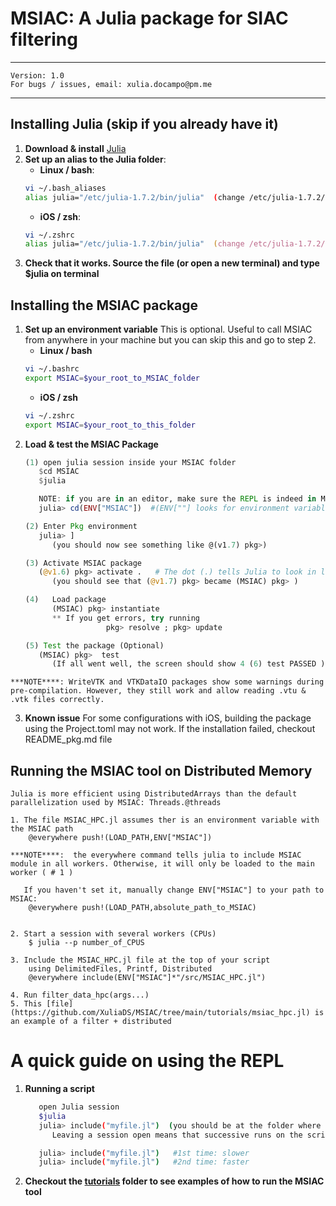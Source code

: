 MSIAC: A Julia package for SIAC filtering
========
_________________________________________________
	Version: 1.0
	For bugs / issues, email: xulia.docampo@pm.me
_________________________________________________


## Installing Julia (skip if you already have it)

   1. ****Download &  install**** [Julia](https://julialang.org/downloads/)
   2. ****Set up an alias to the Julia folder****:
      - ****Linux / bash****: 
      ```bash 
      vi ~/.bash_aliases 
      alias julia="/etc/julia-1.7.2/bin/julia"  (change /etc/julia-1.7.2/  to your path to Julia folder)
      ```
      - ****iOS / zsh****: 
      ```zsh
      vi ~/.zshrc 
      alias julia="/etc/julia-1.7.2/bin/julia"  (change /etc/julia-1.7.2/  to your path to Julia folder)
      ```
   3. ****Check that it works. Source the file (or open a new terminal) and type $julia on terminal****

## Installing the MSIAC package
   1. ****Set up an environment variable****
	This is optional. Useful to call MSIAC from anywhere in your machine but you can skip this and go to step 2. 
      - ****Linux / bash****
      ```bash
      vi ~/.bashrc
      export MSIAC=$your_root_to_MSIAC_folder
      ```
      - ****iOS / zsh****
      ```zsh
      vi ~/.zshrc
      export MSIAC=$your_root_to_this_folder
      ```
   2. ****Load & test the MSIAC Package****
      ```julia
      (1) open julia session inside your MSIAC folder
         $cd MSIAC
         $julia

         NOTE: if you are in an editor, make sure the REPL is indeed in MSIAC:
         julia> cd(ENV["MSIAC"])  #(ENV[""] looks for environment variables)

      (2) Enter Pkg environment
         julia> ]
            (you should now see something like @(v1.7) pkg>)

      (3) Activate MSIAC package
         (@v1.6) pkg> activate .   # The dot (.) tells Julia to look in local folder
            (you should see that (@v1.7) pkg> became (MSIAC) pkg> )

      (4)	Load package
            (MSIAC) pkg> instantiate
            ** If you get errors, try running
                        pkg> resolve ; pkg> update

      (5) Test the package (Optional)
         (MSIAC) pkg>  test
            (If all went well, the screen should show 4 (6) test PASSED )
      ```

	***NOTE****: WriteVTK and VTKDataIO packages show some warnings during pre-compilation. However, they still work and allow reading .vtu & .vtk files correctly. 

  3. ****Known issue****
	For some configurations with iOS, building the package using the Project.toml may not work. If the installation failed, checkout README_pkg.md file


## Running the MSIAC tool on Distributed Memory
	Julia is more efficient using DistributedArrays than the default parallelization used by MSIAC: Threads.@threads
	
	1. The file MSIAC_HPC.jl assumes ther is an environment variable with the MSIAC path
		@everywhere push!(LOAD_PATH,ENV["MSIAC"])
	
	***NOTE****:  the everywhere command tells julia to include MSIAC module in all workers. Otherwise, it will only be loaded to the main worker ( # 1 )
	
	   If you haven't set it, manually change ENV["MSIAC"] to your path to MSIAC:
		@everywhere push!(LOAD_PATH,absolute_path_to_MSIAC)
	
	
	2. Start a session with several workers (CPUs) 
		$ julia --p number_of_CPUS
	
	3. Include the MSIAC_HPC.jl file at the top of your script 
		using DelimitedFiles, Printf, Distributed
		@everywhere include(ENV["MSIAC"]*"/src/MSIAC_HPC.jl") 	
	
	4. Run filter_data_hpc(args...) 
	5. This [file](https://github.com/XuliaDS/MSIAC/tree/main/tutorials/msiac_hpc.jl) is an example of a filter + distributed 

# A quick guide on using the REPL
   1. ****Running a script****
      ```bash
         open Julia session
         $julia
         julia> include("myfile.jl")  (you should be at the folder where myfile lives)
            Leaving a session open means that successive runs on the script are faster as it does not recompile:

         julia> include("myfile.jl")   #1st time: slower
         julia> include("myfile.jl")   #2nd time: faster
      ```
      
   2. ****Checkout the [tutorials](https://github.com/XuliaDS/MSIAC/tree/main/tutorials) folder to see examples of how to run the MSIAC tool****
